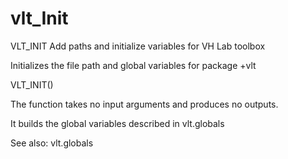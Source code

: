 # vlt_Init

  VLT_INIT  Add paths and initialize variables for VH Lab toolbox
  
  Initializes the file path and global variables for package +vlt
 
  VLT_INIT()
 
  The function takes no input arguments and produces no outputs.
 
  It builds the global variables described in vlt.globals
 
  See also: vlt.globals
